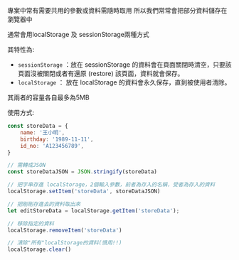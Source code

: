 專案中常有需要共用的參數或資料需隨時取用
所以我們常常會把部分資料儲存在瀏覽器中

通常會用localStorage 及 sessionStorage兩種方式

其特性為:

- `sessionStorage` ：放在 sessionStorage 的資料會在頁面關閉時清空，只要該頁面沒被關閉或者有還原 (restore) 該頁面，資料就會保存。
- `localStorage` ： 放在 localStorage 的資料會永久保存，直到被使用者清除。

其兩者的容量各自最多為5MB

使用方式:

```jsx
const storeData = {
	name: '王小明',
	birthday: '1989-11-11',
	id_no: 'A123456789',
}

// 需轉成JSON
const storeDataJSON = JSON.stringify(storeData)

// 把字串存進 localStorage，2個輸入參數，前者為存入的名稱，受者為存入的資料
localStorage.setItem('storeData', storeDataJSON)

// 把剛剛存進去的資料取出來
let editStoreData = localStorage.getItem('storeData');

// 移除指定的資料
localStorage.removeItem('storeData')

// 清除"所有"localStorage的資料(慎用!!)
localStorage.clear()
```